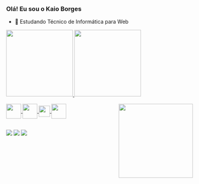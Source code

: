 ### Olá! Eu sou o Kaio Borges


- 🌱 Estudando Técnico de Informática para Web 

<div>
  <a href="https://github.com/KuaioBorges">
    <img height="180em" src="https://github-readme-stats.vercel.app/api?username=KuaioBorges&show_icons=true&theme=dark&include_all_commits=true&count_private=true" />
    <img height="180em" src="https://github-readme-stats.vercel.app/api/top-langs/?username=KuaioBorges&layout=compact&langs_count=16&theme=dark"/>
</div>
  <div style="display: inline_block"><br>
  <img align="center" heigth="30" width="40" src="https://cdn.jsdelivr.net/gh/devicons/devicon/icons/html5/html5-original-wordmark.svg" />
  <img align="center" heigth="30" width="40" src="https://cdn.jsdelivr.net/gh/devicons/devicon/icons/css3/css3-original-wordmark.svg" />
  <img align="center" heigth="30" width="30" src="https://cdn.jsdelivr.net/gh/devicons/devicon/icons/flutter/flutter-original.svg" />
  <img align="center" heigth="30" width="40"  src="https://cdn.jsdelivr.net/gh/devicons/devicon/icons/java/java-original.svg" />  
  <img align="right"  height="200" width="200"  src="https://cdn.discordapp.com/attachments/1116422947477922003/1116428329302642810/ezgif.com-gif-maker.gif" />
  </div>
  
  ##
  
  <div> 
  <a href="https://instagram.com/saint_kaio_" target="_blank"><img src="https://img.shields.io/badge/-Instagram-%23E4405F?style=for-the-badge&logo=instagram&logoColor=white" target="_blank"></a>
  <a href = "mailto:borgeskaio7@gmail.com"><img src="https://img.shields.io/badge/-Gmail-%23333?style=for-the-badge&logo=gmail&logoColor=white" target="_blank"></a>
  <a href="https://twitter.com/kaioborgeskk"><img src="https://img.shields.io/badge/Twitter-1DA1F2?style=for-the-badge&logo=twitter&logoColor=white"></a>
</div>
